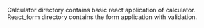 Calculator directory contains basic react application of calculator.
React_form directory contains the form application with validation.
